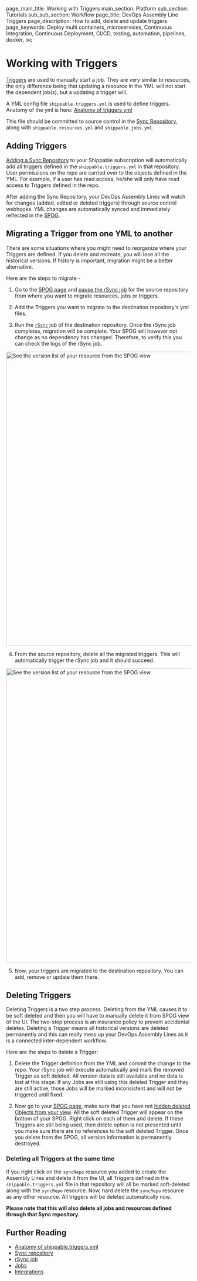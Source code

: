 page_main_title: Working with Triggers
main_section: Platform
sub_section: Tutorials
sub_sub_section: Workflow
page_title: DevOps Assembly Line Triggers
page_description: How to add, delete and update triggers
page_keywords: Deploy multi containers, microservices, Continuous Integration, Continuous Deployment, CI/CD, testing, automation, pipelines, docker, lxc

# Working with Triggers

[Triggers](/platform/workflow/trigger/overview/) are used to manually start a job. They are very similar to resources, the only difference being that updating a resource in the YML will not start the dependent job(s), but a updating a trigger will.

A YML config file `shippable.triggers.yml` is used to define triggers. Anatomy of the yml is here: [Anatomy of triggers yml](/platform/tutorial/workflow/shippable-triggers-yml/)

This file should be committed to source control in the [Sync Repository](/platform/tutorial/workflow/crud-syncrepo/), along with `shippable.resources.yml` and `shippable.jobs.yml`.

<a name="adding"></a>
## Adding Triggers

[Adding a Sync Repository](/platform/tutorial/workflow/crud-syncrepo/) to your Shippable subscription will automatically add all triggers defined in the `shippable.triggers.yml` in that repository. User permissions on the repo are carried over to the objects defined in the YML. For example, if a user has read access, he/she will only have read access to Triggers defined in the repo.

After adding the Sync Repository, your DevOps Assembly Lines will watch for changes (added, edited or deleted triggers) through source control webhooks. YML changes are automatically synced and immediately reflected in the [SPOG](/platform/visibility/single-pane-of-glass-spog/).

## Migrating a Trigger from one YML to another
There are some situations where you might need to reorganize where your Triggers are defined. If you delete and recreate, you will lose all the historical versions. If history is important, migration might be a better alternative.

Here are the steps to migrate -

1. Go to the [SPOG page](/platform/visibility/single-pane-of-glass-spog/) and [pause the rSync job](/platform//tutorial/workflow/crud-job#pausing-jobs) for the source repository from where you want to migrate resources, jobs or triggers.

2. Add the Triggers you want to migrate to the destination repository's yml files.

3. Run the [`rSync`](/platform/workflow/job/rsync/) job of the destination repository. Once the rSync job completes, migration will be complete. Your SPOG will however not change as no dependency has changed. Therefore, to verify this you can check the logs of the rSync job.
<img src="/images/pipelines/migrationConsoleLog.png" alt="See the version list of your resource from the SPOG view" style="width:800px;vertical-align: middle;display: block;margin-left: auto;margin-right: auto;"/>

4. From the source repository, delete all the migrated triggers. This will automatically trigger the rSync job and it should succeed.
<img src="/images/pipelines/resumeJob.png" alt="See the version list of your resource from the SPOG view" style="width:800px;vertical-align: middle;display: block;margin-left: auto;margin-right: auto;"/>

5. Now, your triggers are migrated to the destination repository. You can add, remove or update them there.

## Deleting Triggers

Deleting Triggers is a two step process. Deleting from the YML causes it to be soft deleted and then you will have to manually delete it from SPOG view of the UI. The two-step process is an insurance policy to prevent accidental deletes. Deleting a Trigger means all historical versions are deleted permanently and this can really mess up your DevOps Assembly Lines as it is a connected inter-dependent workflow.

Here are the steps to delete a Trigger:

1. Delete the Trigger definition from the YML and commit the change to the repo. Your rSync job will execute automatically and mark the removed Trigger as soft deleted. All version data is still available and no data is lost at this stage. If any Jobs are still using this deleted Trigger and they are still active, those Jobs will be marked inconsistent and will not be triggered until fixed.

1. Now go to your [SPOG page](/platform/visibility/single-pane-of-glass-spog/), make sure that you have not [hidden deleted Objects from your view](/platform/visibility/single-pane-of-glass-spog/#view-orphaned-and-soft-deleted-resources). All the soft deleted Trigger will appear on the bottom of your SPOG. Right click on each of them and delete. If these Triggers are still being used, then delete option is not presented until you make sure there are no references to the soft deleted Trigger. Once you delete from the SPOG, all version information is permanently destroyed.

### Deleting all Triggers at the same time

If you right click on the `syncRepo` resource you added to create the Assembly Lines and delete it from the UI, all Triggers defined in the `shippable.triggers.yml` file in that repository will all be marked soft-deleted along with the `syncRepo` resource. Now, hard delete the `syncRepo` resource as any other resource. All triggers will be deleted automatically now.

**Please note that this will also delete all jobs and resources defined through that Sync repository.**

## Further Reading
* [Anatomy of shippable.triggers.yml](/platform/tutorial/workflow/shippable-triggers-yml/)
* [Sync repository](/platform/workflow/resource/syncrepo/)
* [rSync job](/platform/workflow/job/rsync/)
* [Jobs](/platform/workflow/job/overview)
* [Integrations](/platform/integration/overview)
